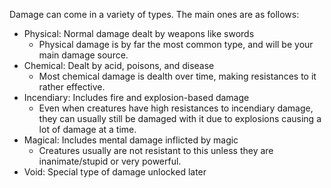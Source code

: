 Damage can come in a variety of types. The main ones are as follows:
* Physical: Normal damage dealt by weapons like swords
	* Physical damage is by far the most common type, and will be your main damage source.
* Chemical: Dealt by acid, poisons, and disease
	* Most chemical damage is dealth over time, making resistances to it rather effective.
* Incendiary: Includes fire and explosion-based damage
	* Even when creatures have high resistances to incendiary damage, they can usually still be damaged with it due to explosions causing a lot of damage at a time.
* Magical: Includes mental damage inflicted by magic
	* Creatures usually are not resistant to this unless they are inanimate/stupid or very powerful.
* Void: Special type of damage unlocked later